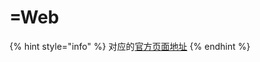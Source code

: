 # =Web

{% hint style="info" %}
对应的[官方页面地址](https://contributing.bitwarden.com/architecture/sdk/password-manager/web/)
{% endhint %}
